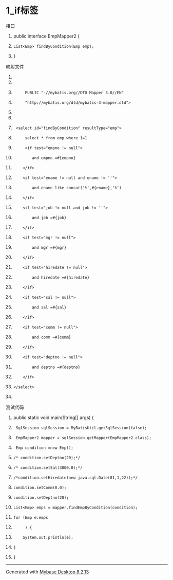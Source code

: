﻿
# 1_if标签

接口 




1.  public interface EmpMapper2 {
2.     List<Emp> findByCondition(Emp emp);
3.  }

 




映射文件 




1.  <?xml version="1.0" encoding="UTF-8" ?>
2.  <!DOCTYPE mapper
3.          PUBLIC "-//mybatis.org//DTD Mapper 3.0//EN"
4.          "http://mybatis.org/dtd/mybatis-3-mapper.dtd">
5.  <mapper namespace="com.msb.mapper.EmpMapper2">
6.  <!--List<Emp> findByCondition(Emp emp);-->
7.      <select id="findByCondition" resultType="emp">
8.          select * from emp where 1=1
9.          <if test="empno != null">
10.             and empno =#{empno}
11.         </if>
12.         <if test="ename != null and ename != ''">
13.             and ename like concat('%',#{ename},'%')
14.         </if>
15.         <if test="job != null and job != ''">
16.             and job =#{job}
17.         </if>
18.         <if test="mgr != null">
19.             and mgr =#{mgr}
20.         </if>
21.         <if test="hiredate != null">
22.             and hiredate =#{hiredate}
23.         </if>
24.         <if test="sal != null">
25.             and sal =#{sal}
26.         </if>
27.         <if test="comm != null">
28.             and comm =#{comm}
29.         </if>
30.         <if test="deptno != null">
31.             and deptno =#{deptno}
32.         </if>
33.     </select>
34. </mapper>

 




测试代码 




1.  public static void main(String[] args) {
2.      SqlSession sqlSession = MyBatisUtil.getSqlSession(false);
3.      EmpMapper2 mapper = sqlSession.getMapper(EmpMapper2.class);
4.      Emp condition =new Emp();
5.     /* condition.setDeptno(20);*/
6.     /* condition.setSal(3000.0);*/
7.     /*condition.setHiredate(new java.sql.Date(81,1,22));*/
8.     condition.setComm(0.0);
9.     condition.setDeptno(20);
10.     List<Emp> emps = mapper.findEmpByCondition(condition);
11.     for (Emp e:emps
12.          ) {
13.         System.out.println(e);
14.     }
15. }

 






------------------------------------------------------------
Generated with [Mybase Desktop 8.2.13](http://www.wjjsoft.com/mybase.html?ref=markdown_export)
